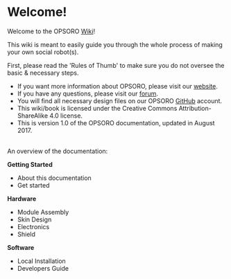  

# Welcome!

Welcome to the OPSORO [Wiki](https://wiki.opsoro.be)!

This wiki is meant to easily guide you through the whole process of making your own social robot\(s\).

First, please read the 'Rules of Thumb' to make sure you do not oversee the basic & necessary steps. 


* If you want more information about OPSORO, please visit our [website](https://www.opsoro.be/ "website").
* If you have any questions, please visit our [forum](https://forum.opsoro.be "forum").
* You will find all necessary design files on our OPSORO [GitHub](https://github.com/OPSORO/ "OPSORO GitHub") account.
* This wiki/book is licensed under the Creative Commons Attribution-ShareAlike 4.0 license.
* This is version 1.0 of the OPSORO documentation, updated in August 2017.


<br>
An overview of the documentation:

**Getting Started**

* About this documentation
* Get started

**Hardware**

* Module Assembly
* Skin Design
* Electronics
* Shield

**Software**

* Local Installation
* Developers Guide



